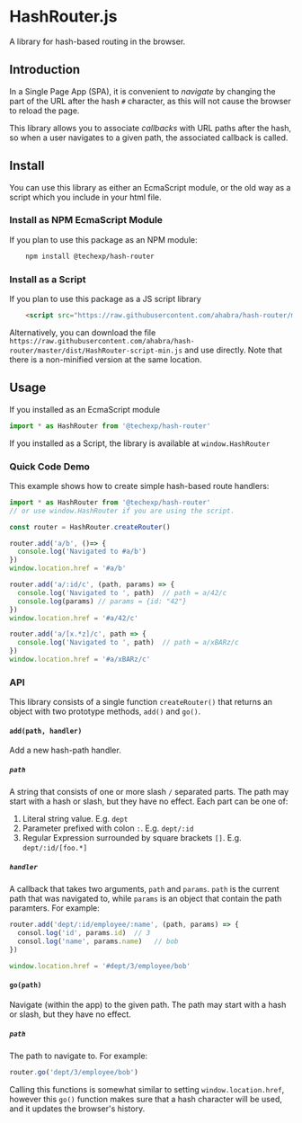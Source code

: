 # HashRouter.js

A library for hash-based routing in the browser.

## Introduction
In a Single Page App (SPA), it is convenient to _navigate_ by changing the part of the URL after the hash `#` character, as this will not cause the browser to reload the page.

This library allows you to associate _callbacks_ with URL paths after the hash, so when a user navigates to a given path, the associated callback is called.

## Install
You can use this library as either an EcmaScript module, or the old way as a script which you include in your html file.

### Install as NPM EcmaScript Module
If you plan to use this package as an NPM module:

```bash
    npm install @techexp/hash-router
```

### Install as a Script
If you plan to use this package as a JS script library

```html
    <script src="https://raw.githubusercontent.com/ahabra/hash-router/master/dist/HashRouter-script-min.js"></script>
```

Alternatively, you can download the file `https://raw.githubusercontent.com/ahabra/hash-router/master/dist/HashRouter-script-min.js` and use directly. Note that there is a non-minified version at the same location.

## Usage
If you installed as an EcmaScript module
```js
import * as HashRouter from '@techexp/hash-router'
```

If you installed as a Script, the library is available at `window.HashRouter`

### Quick Code Demo
This example shows how to create simple hash-based route handlers:

```js
import * as HashRouter from '@techexp/hash-router'
// or use window.HashRouter if you are using the script.

const router = HashRouter.createRouter()

router.add('a/b', ()=> {
  console.log('Navigated to #a/b')
})
window.location.href = '#a/b'

router.add('a/:id/c', (path, params) => {
  console.log('Navigated to ', path)  // path = a/42/c
  console.log(params) // params = {id: "42"}
})
window.location.href = '#a/42/c'

router.add('a/[x.*z]/c', path => {
  console.log('Navigated to ', path)  // path = a/xBARz/c
})
window.location.href = '#a/xBARz/c'
```

### API
This library consists of a single function `createRouter()` that returns an object with two prototype methods, `add()` and `go()`.

#### `add(path, handler)`
Add a new hash-path handler.

##### `path`
A string that consists of one or more slash `/` separated parts.
The path may start with a hash or slash, but they have no effect.
Each part can be one of:
1. Literal string value. E.g. `dept`
2. Parameter prefixed with colon `:`. E.g. `dept/:id`
3. Regular Expression surrounded by square brackets `[]`. E.g. `dept/:id/[foo.*]`

##### `handler`
A callback that takes two arguments, `path` and `params`.
`path` is the current path that was navigated to, while `params` is an object that contain the path paramters. For example:

```js
router.add('dept/:id/employee/:name', (path, params) => {
  consol.log('id', params.id)  // 3
  consol.log('name', params.name)   // bob
})

window.location.href = '#dept/3/employee/bob'
```

#### `go(path)`
Navigate (within the app) to the given path.
The path may start with a hash or slash, but they have no effect.

##### `path`
The path to navigate to. For example:

```js
router.go('dept/3/employee/bob')
```

Calling this functions is somewhat similar to setting `window.location.href`, however this `go()` function makes sure that a hash character will be used, and it updates the browser's history.